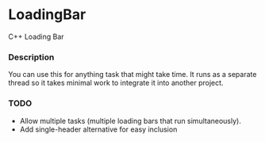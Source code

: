 # LoadingBar
C++ Loading Bar

### Description
You can use this for anything task that might take time. It runs as a separate thread so it takes minimal work to integrate it into another project.

### TODO
* Allow multiple tasks (multiple loading bars that run simultaneously).
* Add single-header alternative for easy inclusion
